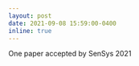 ```yaml
---
layout: post
date: 2021-09-08 15:59:00-0400
inline: true
---
```


One paper accepted by SenSys 2021
